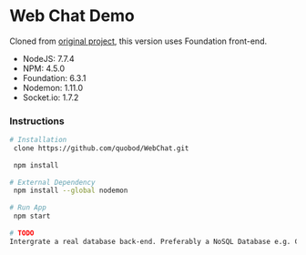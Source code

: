 <h1>Web Chat Demo</h1>

<p>Cloned from <a href="https://github.com/quauab/WebChatDemoApp.git">original project</a>, this version uses Foundation front-end.</p>

<ul>
    <li>NodeJS: 7.7.4</li>
    <li>NPM: 4.5.0</li>       
    <li>Foundation: 6.3.1</li>
    <li>Nodemon: 1.11.0</li>
    <li>Socket.io: 1.7.2</li>
</ul>

<h3>Instructions</h3>

```bash
# Installation
 clone https://github.com/quobod/WebChat.git
 
 npm install
 
# External Dependency
 npm install --global nodemon
 
# Run App
 npm start
 
# TODO
Intergrate a real database back-end. Preferably a NoSQL Database e.g. CouchDB, MongoDB etc.
```
